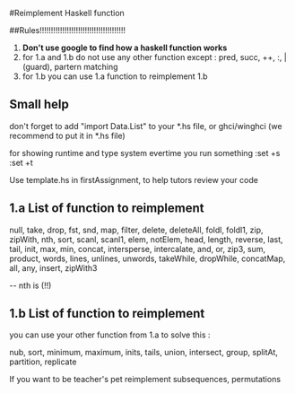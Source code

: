 #Reimplement Haskell function

##Rules!!!!!!!!!!!!!!!!!!!!!!!!!!!!!!!!!!!!!!

1. **Don't use google to find how a haskell function works**
2. for 1.a and 1.b do not use any other function except : pred, succ, ++, :, | (guard), partern matching
3. for 1.b you can use 1.a function to reimplement 1.b

## Small help

don't forget to add "import Data.List" to your *.hs file, or ghci/winghci (we recommend to put it in *.hs file)

for showing runtime and type system evertime you run something
:set +s
:set +t

Use template.hs in firstAssignment, to help tutors review your code

## 1.a List of function to reimplement

null, take, drop, fst, snd, map, filter, delete, deleteAll, foldl, foldl1, zip, zipWith, nth,
sort, scanl, scanl1, elem, notElem, head, length, reverse, last, tail, init, max, min, concat, intersperse, intercalate, and, or, zip3, sum, product, words, lines, unlines, unwords, takeWhile, dropWhile, concatMap, all, any, insert, zipWith3

-- nth is (!!)

## 1.b List of function to reimplement

you can use your other function from 1.a to solve this :

nub, sort, minimum, maximum, inits, tails, union, intersect, group, splitAt, partition, replicate

If you want to be teacher's pet
reimplement subsequences, permutations
